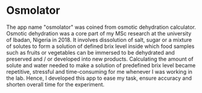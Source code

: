 # Osmolator

The app name "osmolator" was coined from osmotic dehydration calculator. Osmotic dehydration was a core part of my MSc research at the university of Ibadan, Nigeria in 2018. It involves dissolution of salt, sugar or a mixture of solutes to form a solution of defined brix level inside which food samples such as fruits or vegetables can be immersed to be dehydrated and preserved and / or developed into new products. Calculating the amount of solute and water needed to make a solution of predefined brix level became repetitive, stressful and time-consuming for me whenever I was working in the lab. Hence, I developed this app to ease my task, ensure accuracy and shorten overall time for the experiment.

